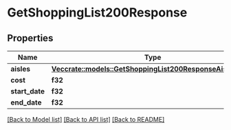 # GetShoppingList200Response

## Properties

Name | Type | Description | Notes
------------ | ------------- | ------------- | -------------
**aisles** | [**Vec<crate::models::GetShoppingList200ResponseAislesInner>**](getShoppingList_200_response_aisles_inner.md) |  | 
**cost** | **f32** |  | 
**start_date** | **f32** |  | 
**end_date** | **f32** |  | 

[[Back to Model list]](../README.md#documentation-for-models) [[Back to API list]](../README.md#documentation-for-api-endpoints) [[Back to README]](../README.md)


